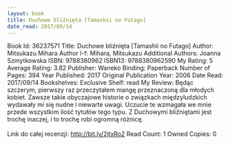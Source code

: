 ```yaml
---
layout: book
title: Duchowe bliźnięta [Tamashii no Futago]
date_read: 2017/09/14
---
```


Book Id: 36237571
Title: Duchowe bliźnięta [Tamashii no Futago]
Author: Mitsukazu Mihara
Author l-f: Mihara, Mitsukazu
Additional Authors: Joanna Szmytkowska
ISBN: 9788380962
ISBN13: 9788380962590
My Rating: 5
Average Rating: 3.82
Publisher: Waneko
Binding: Paperback
Number of Pages: 394
Year Published: 2017
Original Publication Year: 2006
Date Read: 2017/09/14
Bookshelves: 
Exclusive Shelf: read
My Review:  Będąc szczerym, pierwszy raz przeczytałem mangę przeznaczoną dla młodych kobiet. Zawsze takie obyczajowe historie o związkach międzyludzkich wydawały mi się nudne i niewarte uwagi. Uczucie te wzmagała we mnie przede wszystkim ilość tytułów tego typu. Z Duchowymi bliźniętami jest trochę inaczej, i to trochę robi ogromną różnicę.<br/><br/>Link do całej recenzji:  http://bit.ly/2jtxRo2
Read Count: 1
Owned Copies: 0

